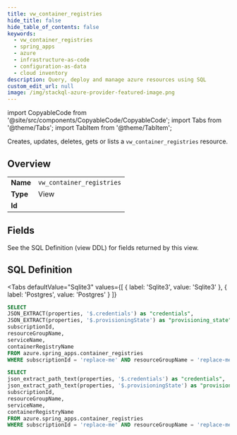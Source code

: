 ```yaml
--- 
title: vw_container_registries
hide_title: false
hide_table_of_contents: false
keywords:
  - vw_container_registries
  - spring_apps
  - azure
  - infrastructure-as-code
  - configuration-as-data
  - cloud inventory
description: Query, deploy and manage azure resources using SQL
custom_edit_url: null
image: /img/stackql-azure-provider-featured-image.png
---
```


import CopyableCode from '@site/src/components/CopyableCode/CopyableCode';
import Tabs from '@theme/Tabs';
import TabItem from '@theme/TabItem';

Creates, updates, deletes, gets or lists a <code>vw_container_registries</code> resource.

## Overview
<table><tbody>
<tr><td><b>Name</b></td><td><code>vw_container_registries</code></td></tr>
<tr><td><b>Type</b></td><td>View</td></tr>
<tr><td><b>Id</b></td><td><CopyableCode code="azure.spring_apps.vw_container_registries" /></td></tr>
</tbody></table>

## Fields

See the SQL Definition (view DDL) for fields returned by this view.

## SQL Definition

<Tabs
defaultValue="Sqlite3"
values={[
{ label: 'Sqlite3', value: 'Sqlite3' },
{ label: 'Postgres', value: 'Postgres' }
]}
>
<TabItem value="Sqlite3">

```sql
SELECT
JSON_EXTRACT(properties, '$.credentials') as "credentials",
JSON_EXTRACT(properties, '$.provisioningState') as "provisioning_state",
subscriptionId,
resourceGroupName,
serviceName,
containerRegistryName
FROM azure.spring_apps.container_registries
WHERE subscriptionId = 'replace-me' AND resourceGroupName = 'replace-me' AND serviceName = 'replace-me';
```

</TabItem>
<TabItem value="Postgres">

```sql
SELECT
json_extract_path_text(properties, '$.credentials') as "credentials",
json_extract_path_text(properties, '$.provisioningState') as "provisioning_state",
subscriptionId,
resourceGroupName,
serviceName,
containerRegistryName
FROM azure.spring_apps.container_registries
WHERE subscriptionId = 'replace-me' AND resourceGroupName = 'replace-me' AND serviceName = 'replace-me';
```

</TabItem>
</Tabs>
